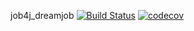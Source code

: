 job4j_dreamjob
[![Build Status](https://app.travis-ci.com/Kuzurik/job4j_dreamjob.svg?branch=master)](https://app.travis-ci.com/Kuzurik/job4j_dreamjob)
[![codecov](https://codecov.io/gh/Kuzurik/job4j_dreamjob/branch/master/graph/badge.svg?token=P9H2O5IH6V)](https://codecov.io/gh/Kuzurik/job4j_dreamjob)
